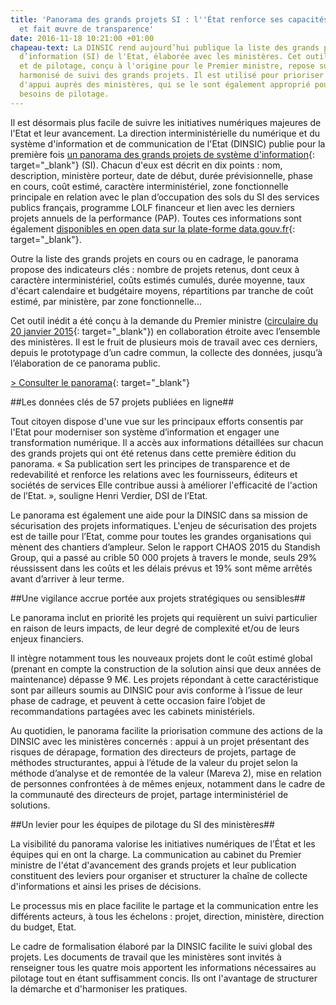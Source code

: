 ```yaml
---
title: 'Panorama des grands projets SI : l''État renforce ses capacités de pilotage
  et fait œuvre de transparence'
date: 2016-11-18 10:21:00 +01:00
chapeau-text: La DINSIC rend aujourd’hui publique la liste des grands projets du système
  d’information (SI) de l'Etat, élaborée avec les ministères. Cet outil d’information
  et de pilotage, conçu à l'origine pour le Premier ministre, repose sur un cadre
  harmonisé de suivi des grands projets. Il est utilisé pour prioriser les missions
  d'appui auprès des ministères, qui se le sont également approprié pour leurs propres
  besoins de pilotage.
---
```


Il est désormais plus facile de suivre les initiatives numériques majeures de l'Etat et leur avancement. La direction interministérielle du numérique et du système d'information et de communication de l'Etat (DINSIC) publie pour la première fois [un panorama des grands projets de système d'information](http://www.modernisation.gouv.fr/ladministration-change-avec-le-numerique/par-son-systeme-dinformation/panorama-des-grands-projets-si-de-letat){: target="_blank"} (SI). Chacun d'eux est décrit en dix points : nom, description, ministère porteur, date de début, durée prévisionnelle, phase en cours, coût estimé, caractère interministériel, zone fonctionnelle principale en relation avec le plan d’occupation des sols du SI des services publics français, programme LOLF financeur et lien avec les derniers projets annuels de la performance (PAP). Toutes ces informations sont également [disponibles en open data sur la plate-forme data.gouv.fr](http://www.data.gouv.fr/fr/datasets/panorama-des-grands-projets-si-de-letat-1/){: target="_blank"}.

Outre la liste des grands projets en cours ou en cadrage, le panorama propose des indicateurs clés : nombre de projets retenus, dont ceux à caractère interministériel, coûts estimés cumulés, durée moyenne, taux d'écart calendaire et budgétaire moyens, répartitions par tranche de coût estimé, par ministère, par zone fonctionnelle…

Cet outil inédit a été conçu à la demande du Premier ministre ([circulaire du 20 janvier 2015](http://circulaires.legifrance.gouv.fr/pdf/2015/01/cir_39141.pdf){: target="_blank"}) en collaboration étroite avec l’ensemble des ministères. Il est le fruit de plusieurs mois de travail avec ces derniers, depuis le prototypage d’un cadre commun, la collecte des données, jusqu’à l’élaboration de ce panorama public.

[\> Consulter le panorama](http://www.modernisation.gouv.fr/ladministration-change-avec-le-numerique/par-son-systeme-dinformation/panorama-des-grands-projets-si-de-letat){: target="_blank"}
 
##Les données clés de 57 projets publiées en ligne##

Tout citoyen dispose d'une vue sur les principaux efforts consentis par l'Etat pour moderniser son système d’information et engager une transformation numérique. Il a accès aux informations détaillées sur chacun des grands projets qui ont été retenus dans cette première édition du panorama. « Sa publication sert les principes de transparence et de redevabilité et renforce les relations avec les fournisseurs, éditeurs et sociétés de services Elle contribue aussi à améliorer l'efficacité de l'action de l’Etat. », souligne Henri Verdier, DSI de l’Etat.

Le panorama est également une aide pour la DINSIC dans sa mission de sécurisation des projets informatiques. L'enjeu de sécurisation des projets est de taille pour l’Etat, comme pour toutes les grandes organisations qui mènent des chantiers d’ampleur. Selon le rapport CHAOS 2015 du Standish Group, qui a passé au crible 50 000 projets à travers le monde, seuls 29% réussissent dans les coûts et les délais prévus et 19% sont même arrêtés avant d’arriver à leur terme.
 
##Une vigilance accrue portée aux projets stratégiques ou sensibles##

Le panorama inclut en priorité les projets qui requièrent un suivi particulier en raison de leurs impacts, de leur degré de complexité et/ou de leurs enjeux financiers.

Il intègre notamment tous les nouveaux projets dont le coût estimé global (prenant en compte la construction de la solution ainsi que deux années de maintenance) dépasse 9 M€. Les projets répondant à cette caractéristique sont par ailleurs soumis au DINSIC pour avis conforme à l’issue de leur phase de cadrage, et peuvent à cette occasion faire l’objet de recommandations partagées avec les cabinets ministériels.

Au quotidien, le panorama facilite la priorisation commune des actions de la DINSIC avec les ministères concernés : appui à un projet présentant des risques de dérapage, formation des directeurs de projets, partage de méthodes structurantes, appui à l’étude de la valeur du projet selon la méthode d’analyse et de remontée de la valeur (Mareva 2), mise en relation de personnes confrontées à de mêmes enjeux, notamment dans le cadre de la communauté des directeurs de projet, partage interministériel de solutions.
 
##Un levier pour les équipes de pilotage du SI des ministères##

La visibilité du panorama valorise les initiatives numériques de l’État et les équipes qui en ont la charge. La communication au cabinet du Premier ministre de l'état d'avancement des grands projets et leur publication constituent des leviers pour organiser et structurer la chaîne de collecte d'informations et ainsi les prises de décisions.

Le processus mis en place facilite le partage et la communication entre les différents acteurs, à tous les échelons : projet, direction, ministère, direction du budget, Etat.

Le cadre de formalisation élaboré par la DINSIC facilite le suivi global des projets. Les documents de travail que les ministères sont invités à renseigner tous les quatre mois apportent les informations nécessaires au pilotage tout en étant suffisamment concis. Ils ont l'avantage de structurer la démarche et d'harmoniser les pratiques.
